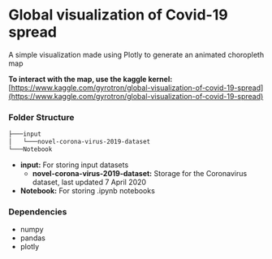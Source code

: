 # Global visualization of Covid-19 spread
A simple visualization made using Plotly to generate an animated choropleth map

**To interact with the map, use the kaggle kernel:**
[https://www.kaggle.com/gyrotron/global-visualization-of-covid-19-spread](https://www.kaggle.com/gyrotron/global-visualization-of-covid-19-spread)

### Folder Structure
```bash
├───input
│   └───novel-corona-virus-2019-dataset
└───Notebook
```
- **input:**
For storing input datasets
  - **novel-corona-virus-2019-dataset:**
  Storage for the Coronavirus dataset, last updated 7 April 2020
- **Notebook:**
For storing .ipynb notebooks

### Dependencies
* numpy
* pandas
* plotly